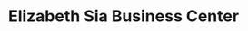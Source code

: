 ---
title: "Elizabeth Sia Business Center"
url: /foya-city/elizabeth-sia-business-center/
shop: convenience
---
